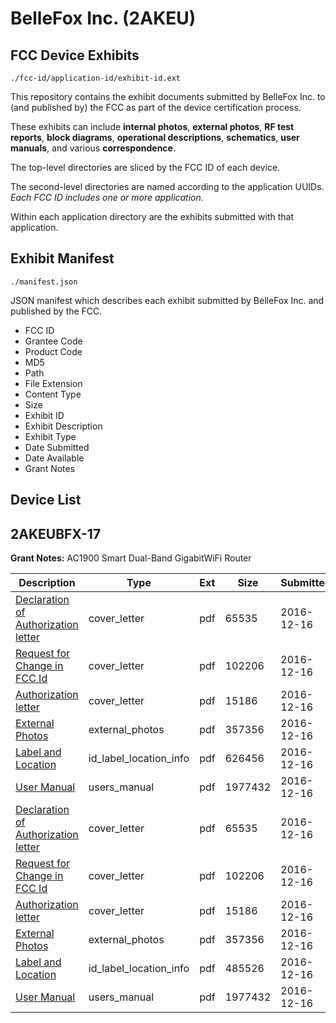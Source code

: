 # BelleFox Inc. (2AKEU)
## FCC Device Exhibits

```
./fcc-id/application-id/exhibit-id.ext
```

This repository contains the exhibit documents submitted by BelleFox Inc. to (and published by) the FCC as part of the device certification process.

These exhibits can include **internal photos**, **external photos**, **RF test reports**, **block diagrams**, **operational descriptions**, **schematics**, **user manuals**, and various **correspondence**.

The top-level directories are sliced by the FCC ID of each device.

The second-level directories are named according to the application UUIDs. *Each FCC ID includes one or more application.*

Within each application directory are the exhibits submitted with that application. 

## Exhibit Manifest

```
./manifest.json
```

JSON manifest which describes each exhibit submitted by BelleFox Inc. and published by the FCC.

- FCC ID
- Grantee Code
- Product Code
- MD5
- Path
- File Extension
- Content Type
- Size
- Exhibit ID
- Exhibit Description
- Exhibit Type
- Date Submitted
- Date Available
- Grant Notes

## Device List
## 2AKEUBFX-17
**Grant Notes:** AC1900 Smart Dual-Band GigabitWiFi Router

| Description | Type | Ext | Size | Submitted | Available |
| ----------- | ---- | --- | ---- | --------- | --------- |
| [Declaration of Authorization letter](2AKEUBFX-17/5c6fe92d0cd136d95ab4b25079d8410b/3231341.pdf) | cover_letter | pdf | 65535 | 2016-12-16 | 2016-12-16 |
| [Request for Change in FCC Id](2AKEUBFX-17/5c6fe92d0cd136d95ab4b25079d8410b/3231342.pdf) | cover_letter | pdf | 102206 | 2016-12-16 | 2016-12-16 |
| [Authorization letter](2AKEUBFX-17/5c6fe92d0cd136d95ab4b25079d8410b/3231343.pdf) | cover_letter | pdf | 15186 | 2016-12-16 | 2016-12-16 |
| [External Photos](2AKEUBFX-17/5c6fe92d0cd136d95ab4b25079d8410b/2719930.pdf) | external_photos | pdf | 357356 | 2016-12-16 | 2016-12-16 |
| [Label and Location](2AKEUBFX-17/5c6fe92d0cd136d95ab4b25079d8410b/3231344.pdf) | id_label_location_info | pdf | 626456 | 2016-12-16 | 2016-12-16 |
| [User Manual](2AKEUBFX-17/5c6fe92d0cd136d95ab4b25079d8410b/3231345.pdf) | users_manual | pdf | 1977432 | 2016-12-16 | 2016-12-16 |
| [Declaration of Authorization letter](2AKEUBFX-17/096f026eb2fc5f645aed2e46a97bdc30/3231341.pdf) | cover_letter | pdf | 65535 | 2016-12-16 | 2016-12-16 |
| [Request for Change in FCC Id](2AKEUBFX-17/096f026eb2fc5f645aed2e46a97bdc30/3231342.pdf) | cover_letter | pdf | 102206 | 2016-12-16 | 2016-12-16 |
| [Authorization letter](2AKEUBFX-17/096f026eb2fc5f645aed2e46a97bdc30/3231343.pdf) | cover_letter | pdf | 15186 | 2016-12-16 | 2016-12-16 |
| [External Photos](2AKEUBFX-17/096f026eb2fc5f645aed2e46a97bdc30/2719930.pdf) | external_photos | pdf | 357356 | 2016-12-16 | 2016-12-16 |
| [Label and Location](2AKEUBFX-17/096f026eb2fc5f645aed2e46a97bdc30/3231364.pdf) | id_label_location_info | pdf | 485526 | 2016-12-16 | 2016-12-16 |
| [User Manual](2AKEUBFX-17/096f026eb2fc5f645aed2e46a97bdc30/3231345.pdf) | users_manual | pdf | 1977432 | 2016-12-16 | 2016-12-16 |

